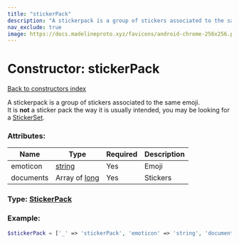 ```yaml
---
title: "stickerPack"
description: "A stickerpack is a group of stickers associated to the same emoji.  "
nav_exclude: true
image: https://docs.madelineproto.xyz/favicons/android-chrome-256x256.png
---
```

# Constructor: stickerPack  
[Back to constructors index](index.md)



A stickerpack is a group of stickers associated to the same emoji.  
It is **not** a sticker pack the way it is usually intended, you may be looking for a [StickerSet](../types/StickerSet.md).

### Attributes:

| Name     |    Type       | Required | Description |
|----------|---------------|----------|-------------|
|emoticon|[string](../types/string.md) | Yes|Emoji|
|documents|Array of [long](../types/long.md) | Yes|Stickers|



### Type: [StickerPack](../types/StickerPack.md)


### Example:

```php
$stickerPack = ['_' => 'stickerPack', 'emoticon' => 'string', 'documents' => [long, long]];
```  
